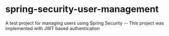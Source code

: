 # spring-security-user-management
A test project for managing users using Spring Security
-- This project was implemented with JWT based authentication
